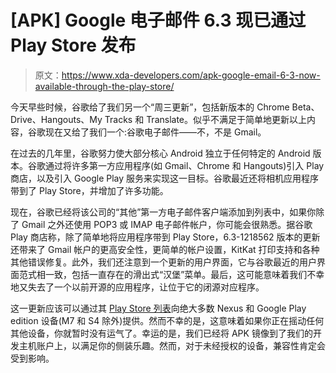 # [APK] Google 电子邮件 6.3 现已通过 Play Store 发布

> 原文：<https://www.xda-developers.com/apk-google-email-6-3-now-available-through-the-play-store/>

今天早些时候，谷歌给了我们另一个“周三更新”，包括新版本的 Chrome Beta、Drive、Hangouts、My Tracks 和 Translate。似乎不满足于简单地更新以上内容，谷歌现在又给了我们一个:谷歌电子邮件——不，不是 Gmail。

在过去的几年里，谷歌努力使大部分核心 Android 独立于任何特定的 Android 版本。谷歌通过将许多第一方应用程序(如 Gmail、Chrome 和 Hangouts)引入 Play 商店，以及引入 Google Play 服务来实现这一目标。谷歌最近还将相机应用程序带到了 Play Store，并增加了许多功能。

现在，谷歌已经将该公司的“其他”第一方电子邮件客户端添加到列表中，如果你除了 Gmail 之外还使用 POP3 或 IMAP 电子邮件帐户，你可能会很熟悉。据谷歌 Play 商店称，除了简单地将应用程序带到 Play Store，6.3-1218562 版本的更新还带来了 Gmail 帐户的更高安全性，更简单的帐户设置，KitKat 打印支持和各种其他错误修复。此外，我们还注意到一个更新的用户界面，它与谷歌最近的用户界面范式相一致，包括一直存在的滑出式“汉堡”菜单。最后，这可能意味着我们不幸地又失去了一个以前开源的应用程序，让位于它的闭源对应程序。

这一更新应该可以通过其 [Play Store 列表](https://play.google.com/store/apps/details?id=com.google.android.email)向绝大多数 Nexus 和 Google Play edition 设备(M7 和 S4 除外)提供。然而不幸的是，这意味着如果你正在摇动任何其他设备，你就暂时没有运气了。幸运的是，我们已经将 APK 镜像到了我们的开发主机账户上，以满足你的侧装乐趣。然而，对于未经授权的设备，兼容性肯定会受到影响。